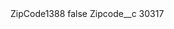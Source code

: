 <?xml version="1.0" encoding="UTF-8"?>
<CustomMetadata xmlns="http://soap.sforce.com/2006/04/metadata" xmlns:xsi="http://www.w3.org/2001/XMLSchema-instance" xmlns:xsd="http://www.w3.org/2001/XMLSchema">
    <label>ZipCode1388</label>
    <protected>false</protected>
    <values>
        <field>Zipcode__c</field>
        <value xsi:type="xsd:string">30317</value>
    </values>
</CustomMetadata>
